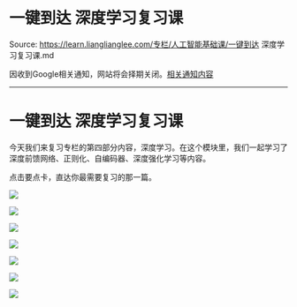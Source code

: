 # 一键到达 深度学习复习课 

Source: https://learn.lianglianglee.com/专栏/人工智能基础课/一键到达 深度学习复习课.md

因收到Google相关通知，网站将会择期关闭。[相关通知内容](https://lumendatabase.org/notices/44265620)

---

# 一键到达 深度学习复习课

今天我们来复习专栏的第四部分内容，深度学习。在这个模块里，我们一起学习了深度前馈网络、正则化、自编码器、深度强化学习等内容。

点击要点卡，直达你最需要复习的那一篇。

![](assets/47ee8f04b5cad11d9b3c03ec2b2ccbfd.jpg)

![](assets/069de9897e302f8f9dc372b7459a0ec1.jpg)

![](assets/9fa7cbe21ce4e114a2712ed2d9508b2d.jpg)

![](assets/0839aae2ab1f3c4bfb630369d843c65d.jpg)

![](assets/5ae922d7af41c821bb06cb95d10ee50d.jpg)

![](assets/7cfffe5b9642991df0847f3650492d98.jpg)

![](assets/c3ced74533172a1093c23274d3123b36.jpg)